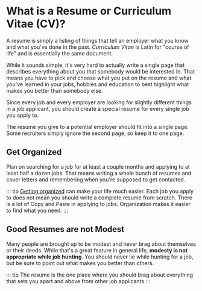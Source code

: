 # What is a Resume or Curriculum Vitae (CV)?

A resume is simply a listing of things that tell an employer what you know and what you've done in the past. *Curriculum Vitae* is Latin for "course of life" and is essentially the same document.

While it sounds simple, it's very hard to actually write a single page that describes everything about you that somebody would be interested in. That means you have to pick and choose what you put on the resume and what you've learned in your jobs, hobbies and education to best highlight what makes you better than somebody else.

Since every job and every employer are looking for slightly different things in a job applicant, you should create a special resume for every single job you apply to.

The resume you give to a potential employer should fit into a single page. Some recruiters simply ignore the second page, so keep it to one page.

## Get Organized

Plan on searching for a job for at least a couple months and applying to at least half a dozen jobs. That means writing a whole bunch of resumes and cover letters and remembering when you're supposed to get contacted.

::: tip
[Getting organized](/common-ideas/get-organized) can make your life much easier. Each job you apply to does not mean you should write a complete resume from scratch. There is a lot of Copy and Paste in applying to jobs. Organization makes it easier to find what you need.
:::

## Good Resumes are not Modest

Many people are brought up to be modest and never brag about themselves or their deeds. While that's a great feature in general life, **modesty is not appropriate while job hunting**. You should never lie while hunting for a job, but be sure to point out what makes you better than others.

::: tip
The resume is the one place where you should brag about everything that sets you apart and above from other job applicants
:::